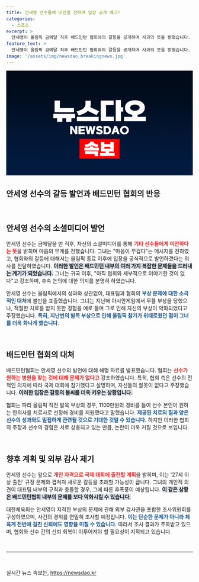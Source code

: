 ```yaml
---
title: 안세영 선수들에 미안함 전하며 입장 공개 예고!
categories:
  - 스포츠
excerpt: >
  안세영이 올림픽 금메달 직후 배드민턴 협회와의 갈등을 공개하며 사과의 뜻을 밝혔습니다. 그는 부상 대처 문제에 대한 불만을 토로하고, 올림픽 이후 입장을 정리하겠다고 밝혔습니다. 갈등의 실마리는 무엇일까요?
feature_text: >
  안세영이 올림픽 금메달 직후 배드민턴 협회와의 갈등을 공개하며 사과의 뜻을 밝혔습니다. 그는 부상 대처 문제에 대한 불만을 토로하고, 올림픽 이후 입장을 정리하겠다고 밝혔습니다. 갈등의 실마리는 무엇일까요?
image: '/assets/img/newsdao_breakingnews.jpg'
---
```


<p><img src="/assets/img/newsdao_breakingnews.jpg" alt="pcversion 속보" /></p>

<h2 data-ke-size="size30">안세영 선수의 갈등 발언과 배드민턴 협회의 반응</h2>

<p data-ke-size="size16">&nbsp;</p>

<h2 data-ke-size="size26">안세영 선수의 소셜미디어 발언</h2>

<p data-ke-size="size16">안세영 선수는 금메달을 딴 직후, 자신의 소셜미디어를 통해 <b><span style="color: #ee2323;">기타 선수들에게 미안하다는 뜻</span></b>을 밝히며 마음의 무게를 전했습니다. 그녀는 "마음이 무겁다"는 메시지를 전하였고, 협회와의 갈등에 대해서는 올림픽 종료 이후에 입장을 공식적으로 발언하겠다는 의사를 전달하였습니다. <b><span style="background-color: #21538527;">이러한 발언은 배드민턴 내부의 여러 가지 복잡한 문제들을 드러내는 계기가 되었습니다.</span></b> 그녀는 귀국 이후, "아직 협회와 세부적으로 이야기한 것이 없다"고 강조하며, 후속 논의에 대한 의지를 분명히 하였습니다.</p>

<p data-ke-size="size16">안세영 선수는 올림픽에서의 성과와 상관없이, 대표팀과 협회의 <b><span style="color: #1a5490;">부상 문제에 대한 소극적인 대처</span></b>에 불만을 표출했습니다. 그녀는 지난해 아시안게임에서 무릎 부상을 당했으나, 적절한 치료를 받지 못한 경험을 예로 들며 그로 인해 자신의 부상이 악화되었다고 주장했습니다. <b><span style="color: #1a5490;">특히, 지난번의 발목 부상으로 인해 올림픽 참가가 위태로웠던 점이 그녀를 더욱 화나게 했습니다.</span></b></p>

<p data-ke-size="size16">&nbsp;</p>

<h2 data-ke-size="size26">배드민턴 협회의 대처</h2>

<p data-ke-size="size16">배드민턴협회는 안세영 선수의 발언에 대해 해명 자료를 발표했습니다. 협회는 <b><span style="color: #ee2323;">선수가 원하는 병원을 찾는 것에 대해 문제가 없다고</span></b> 강조하였습니다. 특히, 협회 측은 선수의 전적인 의지에 따라 국제 대회에 참가했다고 설명하며, 자신들의 잘못이 없다고 주장했습니다. <b><span style="background-color: #21538527;">이러한 입장은 갈등의 불씨를 더욱 키우는 상황입니다.</span></b></p>

<p data-ke-size="size16">협회는 파리 올림픽 직전 발목 부상의 경우, 1100만원의 경비를 들여 선수 본인이 원하는 한의사를 치료사로 선정해 경비를 지원했다고 말했습니다. <b><span style="color: #1a5490;">제공된 치료의 질과 양은 선수의 성과와도 밀접하게 관련될 것으로 기대한 것일 수 있습니다.</span></b> 하지만 이러한 협회의 주장과 선수의 경험은 서로 상충되고 있는 만큼, 논란이 더욱 커질 것으로 보입니다.</p>

<p data-ke-size="size16">&nbsp;</p>

<h2 data-ke-size="size26">향후 계획 및 외부 감사 제기</h2>

<p data-ke-size="size16">안세영 선수는 앞으로 <b><span style="color: #ee2323;">개인 자격으로 국제 대회에 출전할 계획</span></b>을 밝히며, 이는 '27세 이상 출전' 규정 문제와 겹쳐져 새로운 갈등을 초래할 가능성이 큽니다. 그녀의 개인적 의견이 대표팀 내부의 규칙과 충돌할 경우, 그에 따른 후폭풍이 예상됩니다. <b><span style="background-color: #21538527;">이 같은 상황은 배드민턴협회 내부의 문제를 보다 악화시킬 수 있습니다.</span></b></p>

<p data-ke-size="size16">대한체육회는 안세영이 지적한 부상의 문제에 관해 외부 감사관을 포함한 조사위원회를 구성하였으며, 사건의 경위를 면밀히 조사할 예정입니다. <b><span style="color: #1a5490;">이는 단순한 문제가 아니라 체육계 전반에 걸친 신뢰에도 영향을 미칠 수 있습니다.</span></b> 따라서 조사 결과가 주목받고 있으며, 협회와 선수 간의 신뢰 회복이 이루어져야 할 필요성이 지적되고 있습니다.</p>

<p data-ke-size="size16">&nbsp;</p>

<hr />

<p data-ke-size="size16">&nbsp;</p>
실시간 뉴스 속보는, <a href="https://newsdao.kr" rel="dofollow">https://newsdao.kr</a>


